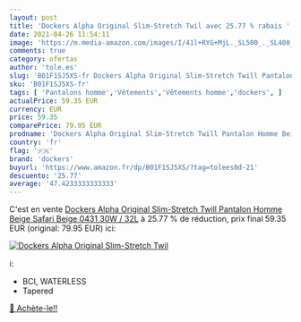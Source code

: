 ```yaml
---
layout: post
title: 'Dockers Alpha Original Slim-Stretch Twil avec 25.77 % rabais '
date: 2021-04-26 11:54:11
image: 'https://m.media-amazon.com/images/I/41l+RYG+MjL._SL500_._SL400_.jpg'
comments: true
category: ofertas
author: 'tole.es'
slug: 'B01F1SJ5XS-fr Dockers Alpha Original Slim-Stretch Twill Pantalon Homme...'
sku: 'B01F1SJ5XS-fr'
tags: [ 'Pantalons homme','Vêtements','Vêtements homme','dockers', ]
actualPrice: 59.35 EUR
currency: EUR
price: 59.35
comparePrice: 79.95 EUR
prodname: 'Dockers Alpha Original Slim-Stretch Twill Pantalon Homme Beige  Safari Beige 0431  30W / 32L'
country: 'fr'
flag: '🇫🇷'
brand: 'dockers'
buyurl: 'https://www.amazon.fr/dp/B01F1SJ5XS/?tag=tolees0d-21'
descuento: '25.77'
average: '47.4233333333333'
---
```


C'est en vente [Dockers Alpha Original Slim-Stretch Twill Pantalon Homme Beige  Safari Beige 0431  30W / 32L](https://www.amazon.fr/dp/B01F1SJ5XS/?tag=tolees0d-21)  à  25.77 % de réduction, prix final  59.35 EUR (original: 79.95 EUR) ici:

[![Dockers Alpha Original Slim-Stretch Twil](https://m.media-amazon.com/images/I/41l+RYG+MjL._SL500_._SL400_.jpg)](https://www.amazon.fr/dp/B01F1SJ5XS/?tag=tolees0d-21)

ℹ️:

- BCI, WATERLESS
- Tapered

[🛒 Achète-le!!](https://www.amazon.fr/dp/B01F1SJ5XS/?tag=tolees0d-21)
